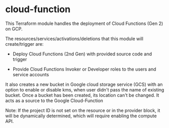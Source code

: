 # cloud-function

This Terraform module handles the deployment of Cloud Functions (Gen 2) on GCP.

The resources/services/activations/deletions that this module will create/trigger are:

* Deploy Cloud Functions (2nd Gen) with provided source code and trigger

* Provide Cloud Functions Invoker or Developer roles to the users and service accounts

It also creates a new bucket in Google cloud storage service (GCS) with an option to enable or disable kms, when user
didn't pass the name of existing bucket. Once a bucket has been created, its location can't be changed. It acts as a
source to the Google Cloud-Function

Note: If the project ID is not set on the resource or in the provider block, it will be dynamically determined, which
will require enabling the compute API.

